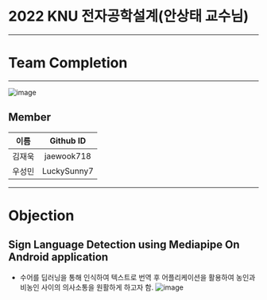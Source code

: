 # 2022 KNU 전자공학설계(안상태 교수님)
-------------------------
# Team Completion
-------------------------
![image](https://user-images.githubusercontent.com/90537390/172373453-21e591c5-0462-4713-9052-1ebfd4f47538.png)

Member
-------------------------
| 이름 | Github ID |
|:---:|:-----:|
|김재욱|jaewook718|
|우성민|LuckySunny7|
-------------------------
# Objection
## Sign Language Detection using Mediapipe On Android application
- 수어를 딥러닝을 통해 인식하여 텍스트로 번역 후 어플리케이션을 활용하여 농인과 비농인 사이의 의사소통을 원활하게 하고자 함.
![image](https://user-images.githubusercontent.com/90537390/172374962-aee65eab-d015-4bc7-bb98-49f085a84fd8.png)

